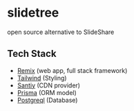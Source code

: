# slidetree
open source alternative to SlideShare


## Tech Stack 
- [Remix](https://remix.run/) (web app, full stack framework)
- [Tailwind](https://tailwindcss.com/) (Styling)
- [Santiy](https://www.sanity.io/) (CDN provider)
- [Prisma](https://www.prisma.io/) (ORM model)
- [Postgreql]() (Database)
